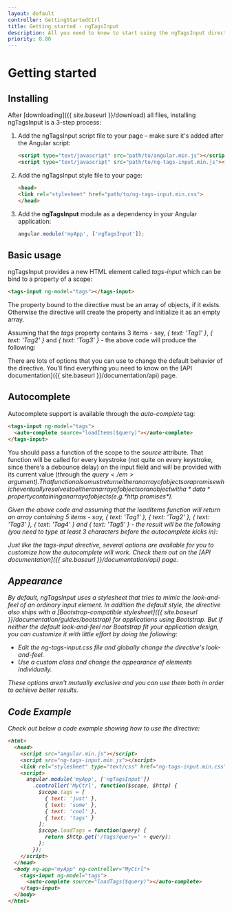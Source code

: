 ```yaml
---
layout: default
controller: GettingStartedCtrl
title: Getting started - ngTagsInput
description: All you need to know to start using the ngTagsInput directive
priority: 0.80
---
```

# Getting started

## Installing

After [downloading]({{ site.baseurl }}/download) all files, installing ngTagsInput is a 3-step process:

1. Add the ngTagsInput script file to your page &ndash; make sure it's added after the Angular script:

    ```html
    <script type="text/javascript" src="path/to/angular.min.js"></script>
    <script type="text/javascript" src="path/to/ng-tags-input.min.js"></script>
    ```

2. Add the ngTagsInput style file to your page:

    ```html
    <head>
    <link rel="stylesheet" href="path/to/ng-tags-input.min.css">    
    </head>
    ``` 
    
3. Add the **ngTagsInput** module as a dependency in your Angular application:

    ```javascript
    angular.module('myApp', ['ngTagsInput']);
    ```

## Basic usage

ngTagsInput provides a new HTML element called *tags-input* which can be bind to a property of a scope:

```html
<tags-input ng-model="tags"></tags-input>
```

The property bound to the directive must be an array of objects, if it exists. Otherwise the directive will create the 
property and initialize it as an empty array.

Assuming that the <em>tags</em> property contains 3 items - say, *{ text: 'Tag1' }*, *{ text: 'Tag2' }* and 
*{ text: 'Tag3' }* - the above code will produce the following:

<tags-input ng-model="tags"></tags-input>

There are lots of options that you can use to change the default behavior of the directive. You'll find everything you 
need to know on the [API documentation]({{ site.baseurl }}/documentation/api) page.

## Autocomplete

Autocomplete support is available through the *auto-complete* tag:
 
```html
<tags-input ng-model="tags">
  <auto-complete source="loadItems($query)"></auto-complete>
</tags-input>
```

You should pass a function of the scope to the <em>source</em> attribute. That function will be called for every
keystroke (not quite on every keystroke, since there's a debounce delay) on the input field and will be provided with
its current value (through the <em>$query</em> argument). That function also must return either an array of objects or a
promise which eventually resolves to either an array of objects or an object with a *data* property containing an array
of objects (e.g. *$http promises*).
  
Given the above code and assuming that the *loadItems* function will return an array containing 5 items - say,
*{ text: 'Tag1' }*, *{ text: 'Tag2' }*, *{ text: 'Tag3' }*, *{ text: 'Tag4' }* and *{ text: 'Tag5' }* - the result will
be the following (you need to type at least 3 characters before the autocomplete kicks in):

<tags-input ng-model="tags">
  <auto-complete source="loadItems($query)"></auto-complete>
</tags-input>

Just like the *tags-input* directive, several options are available for you to customize how the autocomplete will work.
Check them out on the [API documentation]({{ site.baseurl }}/documentation/api) page.

## Appearance

By default, ngTagsInput uses a stylesheet that tries to mimic the look-and-feel of an ordinary input element. In 
addition the default style, the directive also ships with a [Bootstrap-compatible stylesheet]({{ site.baseurl }}/documentation/guides/bootstrap)
for applications using Bootstrap. But if neither the default look-and-feel nor Bootstrap fit your application design, you can customize it with
little effort by doing the following:

- Edit the ng-tags-input.css file and globally change the directive's look-and-feel.
- Use a custom class and change the appearance of elements individually.

These options aren't mutually exclusive and you can use them both in order to achieve better results.

## Code Example

Check out below a code example showing how to use the directive:

```html
<html>
  <head>
    <script src="angular.min.js"></script>
    <script src="ng-tags-input.min.js"></script>
    <link rel="stylesheet" type="text/css" href="ng-tags-input.min.css">
    <script>
      angular.module('myApp', ['ngTagsInput'])
        .controller('MyCtrl', function($scope, $http) {
          $scope.tags = [
            { text: 'just' },
            { text: 'some' },
            { text: 'cool' },
            { text: 'tags' }
          ];
          $scope.loadTags = function(query) {
            return $http.get('/tags?query=' + query);
          };
        });
    </script>
  </head>
  <body ng-app="myApp" ng-controller="MyCtrl">
    <tags-input ng-model="tags">
      <auto-complete source="loadTags($query)"></auto-complete>
    </tags-input>
  </body>
</html>
```
